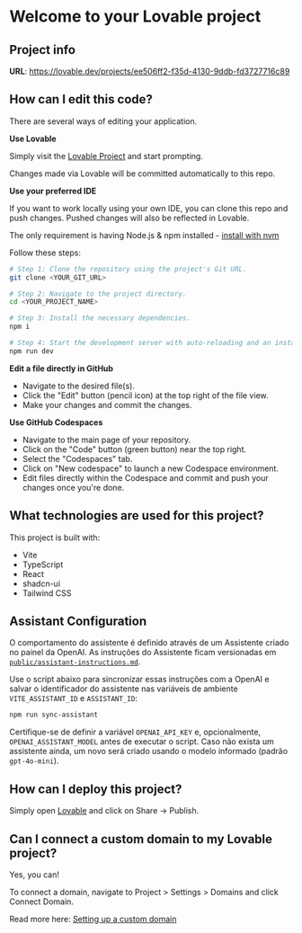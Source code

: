 # Welcome to your Lovable project

## Project info

**URL**: https://lovable.dev/projects/ee506ff2-f35d-4130-9ddb-fd3727716c89

## How can I edit this code?

There are several ways of editing your application.

**Use Lovable**

Simply visit the [Lovable Project](https://lovable.dev/projects/ee506ff2-f35d-4130-9ddb-fd3727716c89) and start prompting.

Changes made via Lovable will be committed automatically to this repo.

**Use your preferred IDE**

If you want to work locally using your own IDE, you can clone this repo and push changes. Pushed changes will also be reflected in Lovable.

The only requirement is having Node.js & npm installed - [install with nvm](https://github.com/nvm-sh/nvm#installing-and-updating)

Follow these steps:

```sh
# Step 1: Clone the repository using the project's Git URL.
git clone <YOUR_GIT_URL>

# Step 2: Navigate to the project directory.
cd <YOUR_PROJECT_NAME>

# Step 3: Install the necessary dependencies.
npm i

# Step 4: Start the development server with auto-reloading and an instant preview.
npm run dev
```

**Edit a file directly in GitHub**

- Navigate to the desired file(s).
- Click the "Edit" button (pencil icon) at the top right of the file view.
- Make your changes and commit the changes.

**Use GitHub Codespaces**

- Navigate to the main page of your repository.
- Click on the "Code" button (green button) near the top right.
- Select the "Codespaces" tab.
- Click on "New codespace" to launch a new Codespace environment.
- Edit files directly within the Codespace and commit and push your changes once you're done.

## What technologies are used for this project?

This project is built with:

- Vite
- TypeScript
- React
- shadcn-ui
- Tailwind CSS

## Assistant Configuration

O comportamento do assistente é definido através de um Assistente criado no
painel da OpenAI. As instruções do Assistente ficam versionadas em
[`public/assistant-instructions.md`](public/assistant-instructions.md).

Use o script abaixo para sincronizar essas instruções com a OpenAI e salvar o
identificador do assistente nas variáveis de ambiente `VITE_ASSISTANT_ID` e
`ASSISTANT_ID`:

```sh
npm run sync-assistant
```

Certifique-se de definir a variável `OPENAI_API_KEY` e, opcionalmente,
`OPENAI_ASSISTANT_MODEL` antes de executar o script. Caso não exista um
assistente ainda, um novo será criado usando o modelo informado (padrão
`gpt-4o-mini`).

## How can I deploy this project?

Simply open [Lovable](https://lovable.dev/projects/ee506ff2-f35d-4130-9ddb-fd3727716c89) and click on Share -> Publish.

## Can I connect a custom domain to my Lovable project?

Yes, you can!

To connect a domain, navigate to Project > Settings > Domains and click Connect Domain.

Read more here: [Setting up a custom domain](https://docs.lovable.dev/tips-tricks/custom-domain#step-by-step-guide)
